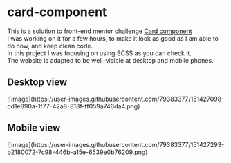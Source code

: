 # card-component
This is a solution to front-end mentor challenge <a href="https://www.frontendmentor.io/challenges/stats-preview-card-component-8JqbgoU62">Card component</a><br/>
I was working on it for a few hours, to make it look as good as I am able to do now, and keep clean code. <br />
In this project I was focusing on using SCSS as you can check it. <br />
The website is adapted to be well-visible at desktop and mobile phones.

<h2>Desktop view</h2>
![image](https://user-images.githubusercontent.com/79383377/151427098-cd1e890a-1f77-42a8-818f-ff059a746da4.png) 
<br />
<h2>Mobile view</h2>
![image](https://user-images.githubusercontent.com/79383377/151427293-b2180072-7c98-446b-a15e-6539e0b76209.png)
